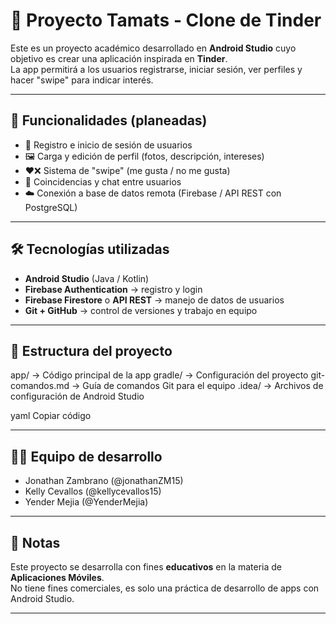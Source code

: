 # 📱 Proyecto Tamats - Clone de Tinder

Este es un proyecto académico desarrollado en **Android Studio** cuyo objetivo es crear una aplicación inspirada en **Tinder**.  
La app permitirá a los usuarios registrarse, iniciar sesión, ver perfiles y hacer "swipe" para indicar interés.

---

## 🚀 Funcionalidades (planeadas)

- 👤 Registro e inicio de sesión de usuarios  
- 🖼️ Carga y edición de perfil (fotos, descripción, intereses)  
- ❤️❌ Sistema de "swipe" (me gusta / no me gusta)  
- 📩 Coincidencias y chat entre usuarios  
- ☁️ Conexión a base de datos remota (Firebase / API REST con PostgreSQL)  

---

## 🛠️ Tecnologías utilizadas

- **Android Studio** (Java / Kotlin)  
- **Firebase Authentication** → registro y login  
- **Firebase Firestore** o **API REST** → manejo de datos de usuarios  
- **Git + GitHub** → control de versiones y trabajo en equipo  

---

## 📂 Estructura del proyecto

app/ -> Código principal de la app
gradle/ -> Configuración del proyecto
git-comandos.md -> Guía de comandos Git para el equipo
.idea/ -> Archivos de configuración de Android Studio

yaml
Copiar código

---

## 👨‍💻 Equipo de desarrollo

- Jonathan Zambrano (@jonathanZM15)  
- Kelly Cevallos (@kellycevallos15) 
- Yender Mejia (@YenderMejia)

---

## 📌 Notas

Este proyecto se desarrolla con fines **educativos** en la materia de **Aplicaciones Móviles**.  
No tiene fines comerciales, es solo una práctica de desarrollo de apps con Android Studio.

---
